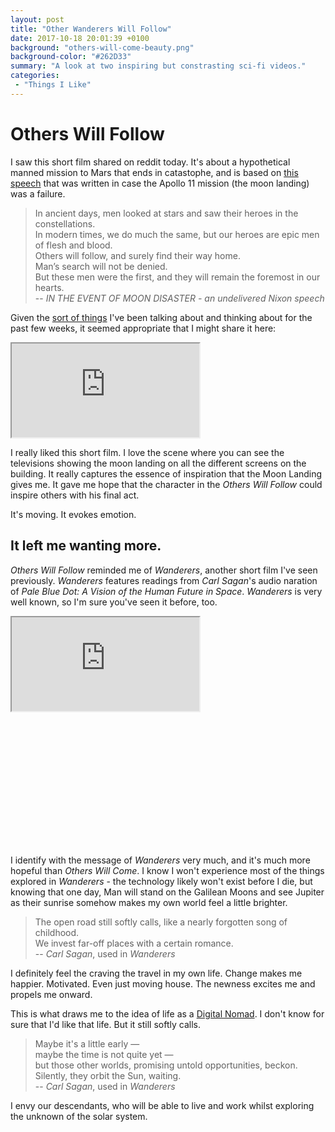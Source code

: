 ```yaml
---
layout: post
title: "Other Wanderers Will Follow"
date: 2017-10-18 20:01:39 +0100
background: "others-will-come-beauty.png"
background-color: "#262D33"
summary: "A look at two inspiring but constrasting sci-fi videos."
categories:
 - "Things I Like"
---
```


Others Will Follow
==================

I saw this short film shared on reddit today.
It's about a hypothetical manned mission to Mars that ends in catastophe,
and is based on [this speech](http://watergate.info/1969/07/20/an-undelivered-nixon-speech.html) 
that was written in case the Apollo 11 mission (the moon landing) was a failure.

>In ancient days, men looked at stars and saw their heroes in the constellations. <br />
>In modern times, we do much the same, but our heroes are epic men of flesh and blood. <br />
>Others will follow, and surely find their way home. <br />
>Man’s search will not be denied.<br />
>But these men were the first, and they will remain the foremost in our hearts.<br />
> -- <cite>IN THE EVENT OF MOON DISASTER - an undelivered Nixon speech</cite>

Given the [sort of things](/the-race-for-space/) I've been talking about 
and thinking about for the past few weeks, 
it seemed appropriate that I might share it here:

<div class="youtube">
    <iframe src="https://player.vimeo.com/video/238355971" allowfullscreen></iframe>
</div>

I really liked this short film. I love the scene where you can see the televisions
showing the moon landing on all the different screens on the building.
It really captures the essence of inspiration that the Moon Landing gives me.
It gave me hope that the character in the *Others Will Follow* could inspire
others with his final act. 

It's moving. It evokes emotion. 

It left me wanting more.
------------------------

*Others Will Follow* reminded me of *Wanderers*, another short film I've seen
previously. 
*Wanderers* features readings from *Carl Sagan*'s audio naration of
*Pale Blue Dot: A Vision of the Human Future in Space*.
*Wanderers* is very well known, so I'm sure you've seen it before, too.

<div class="youtube" style="padding-bottom: 42.6199262%">
    <iframe src="https://player.vimeo.com/video/108650530" allowfullscreen></iframe>
</div>

I identify with the message of *Wanderers* very much, and it's much more hopeful
than *Others Will Come*. I know I won't experience most of the things
explored in *Wanderers* - the technology likely won't exist before I die,
but knowing that one day, Man will stand on the Galilean Moons and see Jupiter
as their sunrise somehow makes my own world feel a little brighter.

>The open road still softly calls, like a nearly forgotten song of childhood. <br />
>We invest far-off places with a certain romance. <br />
> -- <cite>Carl Sagan</cite>, used in <cite>Wanderers</cite>

I definitely feel the craving the travel in my own life. 
Change makes me happier. Motivated. Even just moving house.
The newness excites me and propels me onward.

This is what draws me to the idea of life as a [Digital Nomad](/changed-times/).
I don't know for sure that I'd like that life.
But it still softly calls.

>Maybe it's a little early — <br />
>maybe the time is not quite yet — <br />
>but those other worlds, promising untold opportunities, beckon. <br />
>Silently, they orbit the Sun, waiting. <br />
> -- <cite>Carl Sagan</cite>, used in <cite>Wanderers</cite>

I envy our descendants, who will be able to live and work whilst exploring the
unknown of the solar system.
